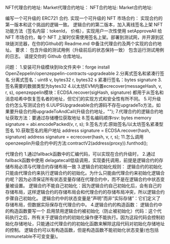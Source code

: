 NFT代理合约地址:
Market代理合约地址：
NFT合约地址:
Market合约地址:
<!-- ----------------------------------------------------------- -->

编写一个可升级的 ERC721 合约. 
实现⼀个可升级的 NFT 市场合约：
  实现合约的第⼀版本和这个挑战的逻辑一致。
  逻辑合约的第⼆版本，加⼊离线签名上架 NFT 功能⽅法（签名内容：tokenId， 价格），实现⽤户⼀次性使用 setApproveAll 给 NFT 市场合约，每个 NFT 上架时仅需使⽤签名上架。部署到测试⽹，并开源到区块链浏览器，在你的Github的 Readme.md 中备注代理合约及两个实现的合约地址。
  要求：
    包含升级的测试用例（升级前后的状态保持一致）
    包含运行测试用例的日志。
  请提交你的 Github 仓库地址。

  

问题：
  1.安装可升级模块到lib文件夹中：forge install OpenZeppelin/openzeppelin-contracts-upgradeable
  2.分离式签名和紧凑行签名
    分离式签名：uint8 v, bytes32 r, bytes32 s
    紧凑行签名：bytes signature
  3.签名需要的数据类型为bytes32
  4.以太坊EVM内置ecrecover(messageHash, v, r, s), openzeppelin模块：ECDSA.recover(sigHash, signature)
    都用于从签名和消息哈希中恢复签名者的地址，但它们的实现方式和安全性有所不同。
  5.可升级合约怎么写测试合约
  6.UUPSUpgradeable合约源码不存在upgradeTo方法，如果要升级合约用upgradeToAndCall(升级合约地址，"");
  7.代理合约的逻辑合约地址获取方法：要通过存储槽位获取地址
  8.签名编码顺序rsv: bytes memory signature  = abi.encodePacked(v, r, s);
  9.签名方式:原始签名/以太坊签名紧凑型签名
  10.获取签名的用户地址
    address signature = ECDSA.recover(hash, signature)
    address signature = ecrecover(hash, v, r, s);
  11.怎么调用openzeeplin升级合约中的方法:contractV2(address(proxy)).funthod();


代理合约
  1.通过fallback函数中的汇编代码，可以实现在合约升级时，
  2.通过fallback函数中使用 delagatecall低级调用，实现委托调用，前提是逻辑合约的存储布局必须与代理合约存储布局一致
  3.逻辑合约初始化规则：
    逻辑合约的初始化只能由代理合约来执行逻辑合约的初始化。为什么只能由代理合约来初始化逻辑合约呢？因为必须保证所有状态变量存储在代理合约中，而不是在逻辑合约中状态变量被设置。
    逻辑合约不能自己初始化：因为逻辑合约自己初始化后，会有自己的存储布局，这样逻辑合约的存储布局会和代理合约的存储布局冲突，所以逻辑合约步骤自己初始化。
    逻辑合约中的状态变量是“声明”而非“实际存储”：它们定义了存储布局，但数据实际保存在代理合约中。
  4.逻辑合约的构造函数：
    逻辑合约中的构造函数要写一个 启用禁用逻辑合约被初始化（防止被初始化）代码：这个代码执行之后，所有关于逻辑合约的初始化操作便不能执行。因为这段代码会控制初始化存储地址，只能通过代理合约的初始化函数来解除这段代码对初始化存储地址的控制。
    逻辑合约可以有构造函数，但是构造函数不能初始化状态变量(也包括immunetable不可变变量)。
